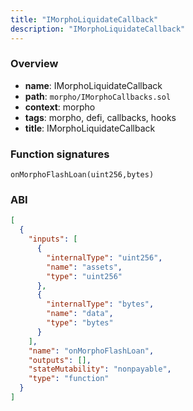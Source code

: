 ```yaml
---
title: "IMorphoLiquidateCallback"
description: "IMorphoLiquidateCallback"
---
```


### Overview

- **name**: IMorphoLiquidateCallback
- **path**: `morpho/IMorphoCallbacks.sol`
- **context**: morpho
- **tags**: morpho, defi, callbacks, hooks
- **title**: IMorphoLiquidateCallback

### Function signatures

```
onMorphoFlashLoan(uint256,bytes)
```

### ABI

```json
[
  {
    "inputs": [
      {
        "internalType": "uint256",
        "name": "assets",
        "type": "uint256"
      },
      {
        "internalType": "bytes",
        "name": "data",
        "type": "bytes"
      }
    ],
    "name": "onMorphoFlashLoan",
    "outputs": [],
    "stateMutability": "nonpayable",
    "type": "function"
  }
]
```
